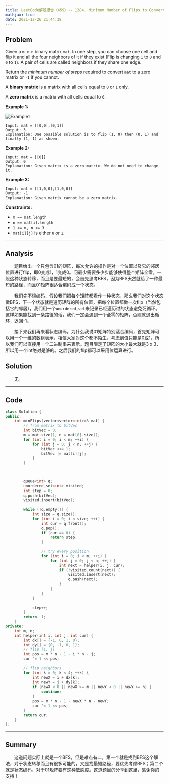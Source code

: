 ```yaml
---
title: LeetCode解题报告（459）-- 1284. Minimum Number of Flips to Convert Binary Matrix to Zero Matrix
mathjax: true
date: 2021-12-26 21:44:38
---
```


## Problem

Given a `m x n` binary matrix `mat`. In one step, you can choose one cell and flip it and all the four neighbors of it if they exist (Flip is changing `1` to `0` and `0` to `1`). A pair of cells are called neighbors if they share one edge.

Return the *minimum number of steps* required to convert `mat` to a zero matrix or `-1` if you cannot.

A **binary matrix** is a matrix with all cells equal to `0` or `1` only.

A **zero matrix** is a matrix with all cells equal to `0`.

<!-- more -->

**Example 1:**

![Example1](https://assets.leetcode.com/uploads/2019/11/28/matrix.png)

```
Input: mat = [[0,0],[0,1]]
Output: 3
Explanation: One possible solution is to flip (1, 0) then (0, 1) and finally (1, 1) as shown.
```

**Example 2:**

```
Input: mat = [[0]]
Output: 0
Explanation: Given matrix is a zero matrix. We do not need to change it.
```

**Example 3:**

```
Input: mat = [[1,0,0],[1,0,0]]
Output: -1
Explanation: Given matrix cannot be a zero matrix.
```



**Constraints:**

- `m == mat.length`
- `n == mat[i].length`
- `1 <= m, n <= 3`
- `mat[i][j]` is either `0` or `1`.

---

## Analysis

&emsp;&emsp;题目给出一个只包含01的矩阵，每次允许的操作是对一个位置以及它的邻居位置进行flip，即0变成1，1变成0。问最少需要多少步能够使得整个矩阵全零。一般这种状态转移，而且是要最短的，会首先思考BFS，因为BFS天然就给了一种最短的路径，而且01矩阵很适合编码成一个状态。

&emsp;&emsp;我们先不谈编码，假设我们把每个矩阵都看作一种状态，那么我们对这个状态做BFS，下一个状态就是遍历矩阵的所有位置，把每个位置都做一次flip（当然包括它的邻居），我们用一个`unordered_set`来记录已经遍历过的状态避免死循环。这样如果能找到一条路径的话，我们一定会遇到一个全零的矩阵，否则就退出循环，返回-1。

&emsp;&emsp;接下来我们再来看状态编码。为什么我说01矩阵特别适合编码，首先矩阵可以用一个一维的数组表示，相信大家对这个都不陌生，考虑到值只能是0或1，所以我们可以直接用一个二进制串来表示。题目限定了矩阵的大小最大就是3 x 3，所以用一个int绝对是够的。之后我们的flip都可以采用位运算进行。

## Solution

&emsp;&emsp;无。

------

## Code

```c++
class Solution {
public:
    int minFlips(vector<vector<int>>& mat) {
        // from matrix to bitVec
        int bitVec = 0;
        m = mat.size(), n = mat[0].size();
        for (int i = 0; i < m; ++i) {
            for (int j = 0; j < n; ++j) {
                bitVec <<= 1;
                bitVec |= mat[i][j];
            }
        }
        

        
        queue<int> q;
        unordered_set<int> visited;
        int step = 0;
        q.push(bitVec);
        visited.insert(bitVec);
        
        while (!q.empty()) {
            int size = q.size();
            for (int i = 0; i < size; ++i) {
                int cur = q.front();
                q.pop();
                if (cur == 0) {
                    return step;
                }
                
                // try every position
                for (int i = 0; i < m; ++i) {
                    for (int j = 0; j < n; ++j) {
                        int next = helper(i, j, cur);
                        if (!visited.count(next)) {
                            visited.insert(next);
                            q.push(next);
                        }
                    }
                }
            }
            
            step++;
        }
        return -1;
    }
private:
    int m, n;
    int helper(int i, int j, int cur) {
        int dx[] = {-1, 0, 1, 0};
        int dy[] = {0, -1, 0, 1};
        // flip [i, j]
        int pos = m * n - 1 - i * n - j;
        cur ^= 1 << pos;
        
        // flip neighbors
        for (int k = 0; k < 4; ++k) {
            int newX = i + dx[k];
            int newY = j + dy[k];
            if (newX < 0 || newX >= m || newY < 0 || newY >= n) {
                continue;
            }
            pos = m * n - 1 - newX * n - newY;
            cur ^= 1 << pos;
        }
        return cur;
    }
};
```

------

## Summary

&emsp;&emsp;这道问题实际上就是一个BFS，但是难点有二，第一个就是找到BFS这个解法，对于状态转移而且有很多可能的，又是找最短路径，要优先考虑BFS；第二个就是状态编码，对于01矩阵要有这种敏感度。这道题目的分享到这里，感谢你的支持！
